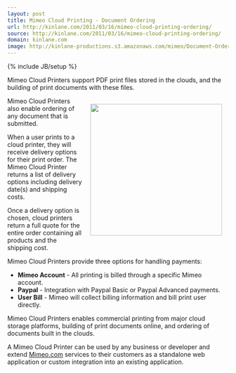 ```yaml
---
layout: post
title: Mimeo Cloud Printing - Document Ordering
url: http://kinlane.com/2011/03/16/mimeo-cloud-printing-ordering/
source: http://kinlane.com/2011/03/16/mimeo-cloud-printing-ordering/
domain: kinlane.com
image: http://kinlane-productions.s3.amazonaws.com/mimeo/Document-Order.png
---
```

{% include JB/setup %}<p>Mimeo Cloud Printers support PDF print files stored in the clouds, and the building of print documents with these files.<p></p>
<img style="padding: 15px;" src="http://kinlane-productions.s3.amazonaws.com/mimeo/Document-Order.png" alt="" width="300" align="right" />Mimeo Cloud Printers also enable ordering of any document that is submitted.<p></p>
When a user prints to a cloud printer, they will receive delivery options for their print order.   The Mimeo Cloud Printer returns a list of delivery options including delivery date(s) and shipping costs.<p></p>
Once a delivery option is chosen, cloud printers return a full quote for the entire order containing all products and the shipping cost.<p></p>
Mimeo Cloud Printers provide three options for handling payments:
<ul class="mainlist">
	<li><strong>Mimeo Account</strong> - All printing is billed through a specific Mimeo account.</li>
	<li><strong>Paypal</strong> - Integration with Paypal Basic or Paypal Advanced payments.</li>
	<li><strong>User Bill</strong> - Mimeo will collect billing information and bill print user directly.</li>
</ul>
Mimeo Cloud Printers enables commercial printing from major cloud storage platforms, building of print documents online, and ordering of documents built in the clouds.<p></p>
A Mimeo Cloud Printer can be used by any business or developer and extend <a title="Mimeo.com" href="http://www.Mimeo.com">Mimeo.com</a> services to their customers as a standalone web application or custom integration into an existing application.
</p>

